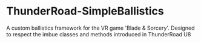 # ThunderRoad-SimpleBallistics
A custom ballistics framework for the VR game 'Blade &amp; Sorcery'. Designed to respect the imbue classes and methods introduced in ThunderRoad U8
